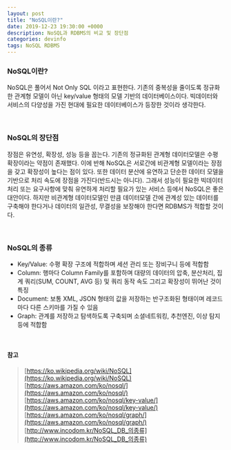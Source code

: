 ```yaml
---
layout: post
title: "NoSQL이란?"
date: 2019-12-23 19:30:00 +0000
description: NoSQL과 RDBMS의 비교 및 장단점
categories: devinfo
tags: NoSQL RDBMS
---
```


### NoSQL이란?

NoSQL은 풀어서 Not Only SQL 이라고 표현한다. 기존의 중복성을 줄이도록 정규화한 관계형 모델이 아닌 key/value 형태의 모델 기반의 데이터베이스이다. 빅데이터와 서비스의 다양성을 가진 현대에 필요한 데이터베이스가 등장한 것이라 생각한다.

<br>

### NoSQL의 장단점

장점은 유연성, 확장성, 성능 등을 꼽는다. 기존의 정규화된 관계형 데이터모델은 수평 확장이라는 약점이 존재했다. 이에 반해 NoSQL은 서로간에 비관계형 모델이라는 장점을 갖고 확장성이 높다는 점이 있다. 또한 데이터 분산에 유연하고 단순한 데이터 모델을 기반으로 처리 속도에 장점을 가진다(반드시는 아니다). 그래서 성능이 필요한 빅데이터 처리 또는 요구사항에 맞춰 유연하게 처리할 필요가 있는 서비스 등에서 NoSQL은 좋은 대안이다. 하지만 비관계형 데이터모델인 만큼 데이터모델 간에 관계성 있는 데이터를 구축해야 한다거나 데이터의 일관성, 무결성을 보장해야 한다면 RDBMS가 적합할 것이다.

<br>

### NoSQL의 종류

- Key/Value: 수평 확장 구조에 적합하며 세션 관리 또는 장비구니 등에 적합함
- Column: 행마다 Column Family를 포함하며 대량의 데이터의 압축, 분산처리, 집계 쿼리(SUM, COUNT, AVG 등) 및 쿼리 동작 속도 그리고 확장성이 뛰어난 것이 특징
- Document: 보통 XML, JSON 형태의 값을 저장하는 반구조화된 형태이며 레코드마다 다른 스키마를 가질 수 있음
- Graph: 관계를 저장하고 탐색하도록 구축되며 소셜네트워킹, 추천엔진, 이상 탐지 등에 적합함

<br>

#### 참고
> [https://ko.wikipedia.org/wiki/NoSQL](https://ko.wikipedia.org/wiki/NoSQL)<br/>
> [https://aws.amazon.com/ko/nosql/](https://aws.amazon.com/ko/nosql/)<br/>
> [https://aws.amazon.com/ko/nosql/key-value/](https://aws.amazon.com/ko/nosql/key-value/)<br/>
> [https://aws.amazon.com/ko/nosql/graph/](https://aws.amazon.com/ko/nosql/graph/)<br/>
> [http://www.incodom.kr/NoSQL_DB_의종류](http://www.incodom.kr/NoSQL_DB_의종류)
